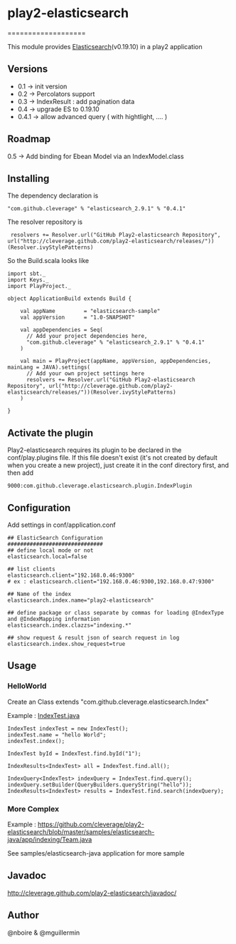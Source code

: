 # play2-elasticsearch
===================

This module provides [Elasticsearch](http://www.elasticsearch.org/)(v0.19.10) in a play2 application

## Versions
 * 0.1 -> init version
 * 0.2 -> Percolators support
 * 0.3 -> IndexResult : add pagination data
 * 0.4 -> upgrade ES to 0.19.10
 * 0.4.1 -> allow advanced query ( with hightlight, .... ) 

## Roadmap
 0.5 -> Add binding for Ebean Model via an IndexModel.class

## Installing

The dependency declaration is
```
"com.github.cleverage" % "elasticsearch_2.9.1" % "0.4.1"
```
The resolver repository is 

```
 resolvers += Resolver.url("GitHub Play2-elasticsearch Repository", url("http://cleverage.github.com/play2-elasticsearch/releases/"))(Resolver.ivyStylePatterns)
```

So the Build.scala looks like 
```
import sbt._
import Keys._
import PlayProject._

object ApplicationBuild extends Build {

    val appName         = "elasticsearch-sample"
    val appVersion      = "1.0-SNAPSHOT"

    val appDependencies = Seq(
      // Add your project dependencies here,
      "com.github.cleverage" % "elasticsearch_2.9.1" % "0.4.1"
    )

    val main = PlayProject(appName, appVersion, appDependencies, mainLang = JAVA).settings(
      // Add your own project settings here      
      resolvers += Resolver.url("GitHub Play2-elasticsearch Repository", url("http://cleverage.github.com/play2-elasticsearch/releases/"))(Resolver.ivyStylePatterns)
    )

}
```


## Activate the plugin

Play2-elasticsearch requires its plugin to be declared in the conf/play.plugins file.  If this file doesn't exist (it's not created by default when you create a new project),
just create it in the conf directory first, and then add

```
9000:com.github.cleverage.elasticsearch.plugin.IndexPlugin
```

## Configuration
Add settings in conf/application.conf

```
## ElasticSearch Configuration
##############################
## define local mode or not
elasticsearch.local=false

## list clients
elasticsearch.client="192.168.0.46:9300"
# ex : elasticsearch.client="192.168.0.46:9300,192.168.0.47:9300"

## Name of the index
elasticsearch.index.name="play2-elasticsearch"

## define package or class separate by commas for loading @IndexType and @IndexMapping information
elasticsearch.index.clazzs="indexing.*"

## show request & result json of search request in log
elasticsearch.index.show_request=true
```

## Usage

### HelloWorld
Create an Class extends "com.github.cleverage.elasticsearch.Index"

Example : [IndexTest.java](https://github.com/cleverage/play2-elasticsearch/blob/master/samples/elasticsearch-java/app/indexing/IndexTest.java)

```
IndexTest indexTest = new IndexTest();
indexTest.name = "hello World";
indexTest.index();

IndexTest byId = IndexTest.find.byId("1");

IndexResults<IndexTest> all = IndexTest.find.all();

IndexQuery<IndexTest> indexQuery = IndexTest.find.query();
indexQuery.setBuilder(QueryBuilders.queryString("hello"));
IndexResults<IndexTest> results = IndexTest.find.search(indexQuery);

```

### More Complex
Example : https://github.com/cleverage/play2-elasticsearch/blob/master/samples/elasticsearch-java/app/indexing/Team.java

See samples/elasticsearch-java application for more sample

## Javadoc
http://cleverage.github.com/play2-elasticsearch/javadoc/

## Author
@nboire & @mguillermin

